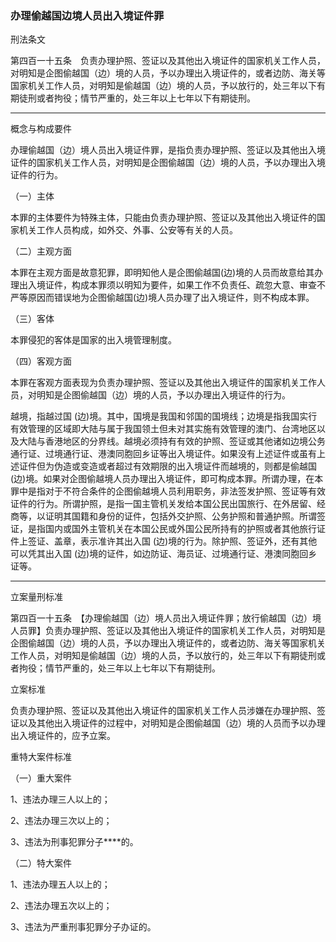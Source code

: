 ### 办理偷越国边境人员出入境证件罪
 刑法条文 

第四百一十五条　负责办理护照、签证以及其他出入境证件的国家机关工作人员，对明知是企图偷越国（边）境的人员，予以办理出入境证件的，或者边防、海关等国家机关工作人员，对明知是偷越国（边）境的人员，予以放行的，处三年以下有期徒刑或者拘役；情节严重的，处三年以上七年以下有期徒刑。

---

 概念与构成要件 

办理偷越国（边）境人员出入境证件罪，是指负责办理护照、签证以及其他出入境证件的国家机关工作人员，对明知是企图偷越国（边）境的人员，予以办理出入境证件的行为。

（一）主体

本罪的主体要件为特殊主体，只能由负责办理护照、签证以及其他出入境证件的国家机关工作人员构成，如外交、外事、公安等有关的人员。

（二）主观方面

本罪在主观方面是故意犯罪，即明知他人是企图偷越国(边)境的人员而故意给其办理出入境证件，构成本罪须以明知为要件，如果工作不负责任、疏忽大意、审查不严等原因而错误地为企图偷越国(边)境人员办理了出入境证件，则不构成本罪。

（三）客体

本罪侵犯的客体是国家的出入境管理制度。

（四）客观方面

本罪在客观方面表现为负责办理护照、签证以及其他出入境证件的国家机关工作人员，对明知是企图偷越国（边）境的人员，予以办理出入境证件的行为。

越境，指越过国 (边)境。其中，国境是我国和邻国的国境线；边境是指我国实行有效管理的区域即大陆与属于我国领土但未对其实施有效管理的澳门、台湾地区以及大陆与香港地区的分界线。越境必须持有有效的护照、签证或其他诸如边境公务通行证、过境通行证、港澳同胞回乡证等出入境证件。如果没有上述证件或虽有上述证件但为伪造或变造或者超过有效期限的出入境证件而越境的，则都是偷越国(边)境。如果对企图偷越境人员办理出入境证件，即可构成本罪。所谓办理，在本罪中是指对于不符合条件的企图偷越境人员利用职务，非法签发护照、签证等有效证件的行为。所谓护照，是指一国主管机关发给本国公民出国旅行、在外居留、经商等，以证明其国籍和身份的证件，包括外交护照、公务护照和普通护照。所谓签证，是指国内或国外主管机关在本国公民或外国公民所持有的护照或者其他旅行证件上签证、盖章，表示准许其出入国 (边)境的行为。除护照、签证外，还有其他可以凭其出入国 (边)境的证件，如边防证、海员证、过境通行证、港澳同胞回乡证等。

---

 立案量刑标准 

第四百一十五条　【办理偷越国（边）境人员出入境证件罪；放行偷越国（边）境人员罪】负责办理护照、签证以及其他出入境证件的国家机关工作人员，对明知是企图偷越国（边）境的人员，予以办理出入境证件的，或者边防、海关等国家机关工作人员，对明知是偷越国（边）境的人员，予以放行的，处三年以下有期徒刑或者拘役；情节严重的，处三年以上七年以下有期徒刑。

立案标准

负责办理护照、签证以及其他出入境证件的国家机关工作人员涉嫌在办理护照、签证以及其他出入境证件的过程中，对明知是企图偷越国（边）境的人员而予以办理出入境证件的，应予立案。

重特大案件标准

（一）重大案件

1、违法办理三人以上的；

2、违法办理三次以上的；

3、违法为刑事犯罪分子****的。

（二）特大案件

1、违法办理五人以上的；

2、违法办理五次以上的；

3、违法为严重刑事犯罪分子办证的。
